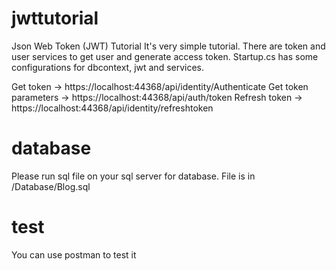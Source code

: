# jwttutorial
Json Web Token (JWT) Tutorial 
It's very simple tutorial. There are token and user services to get user and generate access token. 
Startup.cs has some configurations for dbcontext, jwt and services. 
 
Get token -> https://localhost:44368/api/identity/Authenticate 
Get token parameters -> https://localhost:44368/api/auth/token 
Refresh token -> https://localhost:44368/api/identity/refreshtoken 
 
# database
Please run sql file on your sql server for database. File is in /Database/Blog.sql
 
# test
You can use postman to test it
 